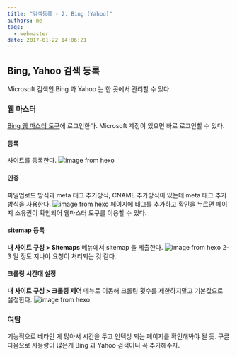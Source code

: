 ```yaml
---
title: "검색등록 - 2. Bing (Yahoo)"
authors: me
tags:
  - webmaster
date: 2017-01-22 14:06:21
---
```


## Bing, Yahoo 검색 등록

Microsoft 검색인 Bing 과 Yahoo 는 한 곳에서 관리할 수 있다.

### 웹 마스터

[Bing 웹 마스터 도구](http://www.bing.com/toolbox/webmaster/)에 로그인한다.
Microsoft 계정이 있으면 바로 로그인할 수 있다.

#### 등록

사이트를 등록한다.
![image from hexo](https://i.imgur.com/vBjy6rk.png)

#### 인증

파일업로드 방식과 meta 태그 추가방식, CNAME 추가방식이 있는데 meta 태그 추가 방식을 사용한다.
![image from hexo](https://i.imgur.com/XZVXY3a.png)
페이지에 태그를 추가하고 확인을 누르면 페이지 소유권이 확인되어 웹마스터 도구를 이용할 수 있다.

#### sitemap 등록

**내 사이트 구성 > Sitemaps** 메뉴에서 sitemap 을 제출한다.
![image from hexo](https://i.imgur.com/mI9SKBk.png)
2-3 일 정도 지나야 요청이 처리되는 것 같다.

#### 크롤링 시간대 설정

**내 사이트 구성 > 크롤링 제어** 메뉴로 이동해 크롤링 횟수를 제한하지말고 기본값으로 설정한다.
![image from hexo](https://i.imgur.com/dRQ6YAm.png)

### 여담

기능적으로 베타인 게 많아서 시간을 두고 인덱싱 되는 페이지를 확인해봐야 될 듯.
구글 다음으로 사용량이 많은게 Bing 과 Yahoo 검색이니 꼭 추가해주자.
